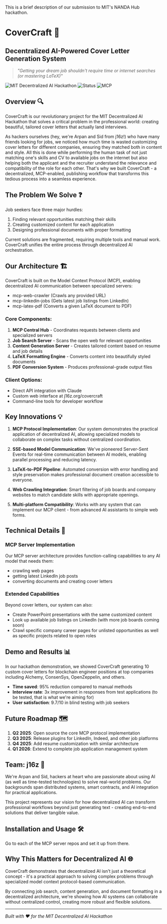This is a brief description of our submission to MIT's NANDA Hub hackathon.

# CoverCraft 🚀 
## Decentralized AI-Powered Cover Letter Generation System

> *"Getting your dream job shouldn't require time or internet searches (or mastering LaTeX)"* 

![MIT Decentralized AI Hackathon](https://img.shields.io/badge/MIT-Decentralized_AI_Hackathon-blue)
![Status](https://img.shields.io/badge/status-winning-brightgreen)
![MCP](https://img.shields.io/badge/protocol-MCP-purple)

## Overview 🔍

CoverCraft is our revolutionary project for the MIT Decentralized AI Hackathon that solves a critical problem in the professional world: creating beautiful, tailored cover letters that actually land interviews. 

As hackers ourselves (hey, we're Arpan and Sid from j16z!) who have many friends looking for jobs, we noticed how much time is wasted customizing cover letters for different companies, ensuring they matched both in content and style. All this is done while performing the human task of not just matching one's skills and CV to available jobs on the internet but also helping both the applicant and the recruiter understand the relevance and compatibility of the role for each other. That's why we built CoverCraft - a decentralized, MCP-enabled, publishing workflow that transforms this tedious process into a seamless experience.

## The Problem We Solve ❓

Job seekers face three major hurdles:
1. Finding relevant opportunities matching their skills
2. Creating customized content for each application
3. Designing professional documents with proper formatting

Current solutions are fragmented, requiring multiple tools and manual work. CoverCraft unifies the entire process through decentralized AI orchestration.

## Our Architecture 🏗️

CoverCraft is built on the Model Context Protocol (MCP), enabling decentralized AI communication between specialized servers:

- mcp-web-crawler (Crawls any provided URL)
- mcp-linkedin-jobs (Gets latest job listings from LinkedIn)
- mcp-latex-pdf (Converts a given LaTeX document to PDF)

### Core Components:

1. **MCP Central Hub** - Coordinates requests between clients and specialized servers
2. **Job Search Server** - Scans the open web for relevant opportunities
3. **Content Generation Server** - Creates tailored content based on resume and job details
4. **LaTeX Formatting Engine** - Converts content into beautifully styled documents
5. **PDF Conversion System** - Produces professional-grade output files

### Client Options:
- Direct API integration with Claude
- Custom web interface at j16z.org/covercraft
- Command-line tools for developer workflow

## Key Innovations 💡

1. **MCP Protocol Implementation**: Our system demonstrates the practical application of decentralized AI, allowing specialized models to collaborate on complex tasks without centralized coordination.

2. **SSE-based Model Communication**: We've pioneered Server-Sent Events for real-time communication between AI models, enabling parallel processing and reducing latency.

3. **LaTeX-to-PDF Pipeline**: Automated conversion with error handling and style preservation makes professional document creation accessible to everyone.

4. **Web Crawling Integration**: Smart filtering of job boards and company websites to match candidate skills with appropriate openings.

5. **Multi-platform Compatibility**: Works with any system that can implement our MCP client - from advanced AI assistants to simple web forms.

## Technical Details 🔧

### MCP Server Implementation

Our MCP server architecture provides function-calling capabilities to any AI model that needs them:

- crawling web pages
- getting latest LinkedIn job posts
- converting documents and creating cover letters

### Extended Capabilities

Beyond cover letters, our system can also:
- Create PowerPoint presentations with the same customized content
- Look up available job listings on LinkedIn (with more job boards coming soon)
- Crawl specific company career pages for unlisted opportunities as well as specific projects related to open roles

## Demo and Results 📊

In our hackathon demonstration, we showed CoverCraft generating 10 custom cover letters for blockchain engineer positions at top companies including Alchemy, ConsenSys, OpenZeppelin, and others.

- **Time saved**: 95% reduction compared to manual methods
- **Interview rate**: 3x improvement in responses from test applications (to be tested, that is what we're aiming for)
- **User satisfaction**: 9.7/10 in blind testing with job seekers

## Future Roadmap 🗺️

1. **Q2 2025**: Open source the core MCP protocol implementation
2. **Q3 2025**: Release plugins for LinkedIn, Indeed, and other job platforms
3. **Q4 2025**: Add resume customization with similar architecture
4. **Q1 2026**: Extend to complete job application management system

## Team: j16z 👥

We're Arpan and Sid, hackers at heart who are passionate about using AI (as well as time-tested technologies) to solve real-world problems. Our backgrounds span distributed systems, smart contracts, and AI integration for practical applications.

This project represents our vision for how decentralized AI can transform professional workflows beyond just generating text - creating end-to-end solutions that deliver tangible value.

## Installation and Usage 🛠️

Go to each of the MCP server repos and set it up from there.

## Why This Matters for Decentralized AI 🌐

CoverCraft demonstrates that decentralized AI isn't just a theoretical concept - it's a practical approach to solving complex problems through specialized model context protocol-based communication.

By connecting job search, content generation, and document formatting in a decentralized architecture, we're showing how AI systems can collaborate without centralized control, creating more robust and flexible solutions.

---

*Built with ❤️ for the MIT Decentralized AI Hackathon*
